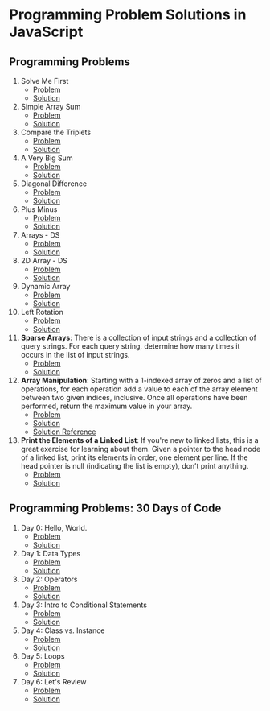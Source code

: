 # Programming Problem Solutions in JavaScript

## Programming Problems

1. Solve Me First
    - [Problem](https://www.hackerrank.com/challenges/solve-me-first/problem)
    - [Solution](./solve-me-first/solution.js)
2. Simple Array Sum
    - [Problem](https://www.hackerrank.com/challenges/simple-array-sum/problem)
    - [Solution](./simple-array-sum/solution.js)
3. Compare the Triplets
    - [Problem](https://www.hackerrank.com/challenges/compare-the-triplets/problem)
    - [Solution](./compare-the-triplets/solution.js)
4. A Very Big Sum
    - [Problem](https://www.hackerrank.com/challenges/a-very-big-sum/problem)
    - [Solution](./a-very-big-sum/solution.js)
5. Diagonal Difference
    - [Problem](https://www.hackerrank.com/challenges/diagonal-difference/problem)
    - [Solution](./diagonal-difference/solution.js)
6. Plus Minus
    - [Problem](https://www.hackerrank.com/challenges/plus-minus/problem)
    - [Solution](./plus-minus/solution.js)
7. Arrays - DS
    - [Problem](https://www.hackerrank.com/challenges/arrays-ds/problem)
    - [Solution](./arrays-ds/solution.js)
8. 2D Array - DS
    - [Problem](https://www.hackerrank.com/challenges/2d-array/problem)
    - [Solution](./2-d-array-ds/solution.js)
9. Dynamic Array
    - [Problem](https://www.hackerrank.com/challenges/dynamic-array/problem)
    - [Solution](./dynamic-array/solution.js)
10. Left Rotation
    - [Problem](https://www.hackerrank.com/challenges/array-left-rotation/problem)
    - [Solution](./left-rotation/solution.js)
11. **Sparse Arrays**: There is a collection of input strings and a collection of query strings. For each query string, determine how many times it occurs in the list of input strings.
    - [Problem](https://www.hackerrank.com/challenges/sparse-arrays/problem)
    - [Solution](./sparse-arrays/solution.js)
12. **Array Manipulation**: Starting with a 1-indexed array of zeros and a list of operations, for each operation add a value to each of the array element between two given indices, inclusive. Once all operations have been performed, return the maximum value in your array.
    - [Problem](https://www.hackerrank.com/challenges/crush/copy-from/76031562)
    - [Solution](./array-manipulation/solution.js)
    - [Solution Reference](https://www.geeksforgeeks.org/constant-time-range-add-operation-array/)
13. **Print the Elements of a Linked List**: If you're new to linked lists, this is a great exercise for learning about them. Given a pointer to the head node of a linked list, print its elements in order, one element per line. If the head pointer is null (indicating the list is empty), don’t print anything.
    - [Problem](https://www.hackerrank.com/challenges/print-the-elements-of-a-linked-list/problem)
    - [Solution](./print-the-elements-of-a-linked-list/solution.js)

## Programming Problems: 30 Days of Code

1. Day 0: Hello, World.
    - [Problem](https://www.hackerrank.com/challenges/30-hello-world/problem)
    - [Solution](./30-days-of-code/day-0-hello-world/solution.js)
2. Day 1: Data Types
    - [Problem](https://www.hackerrank.com/challenges/30-data-types/problem)
    - [Solution](./30-days-of-code/day-1-data-types/solution.js)
3. Day 2: Operators
    - [Problem](https://www.hackerrank.com/challenges/30-operators/problem)
    - [Solution](./30-days-of-code/day-2-operators/solution.js)
4. Day 3: Intro to Conditional Statements
    - [Problem](https://www.hackerrank.com/challenges/30-conditional-statements/problem)
    - [Solution](./30-days-of-code/day-3-intro-to-conditional-statements/solution.js)
5. Day 4: Class vs. Instance
    - [Problem](https://www.hackerrank.com/challenges/30-class-vs-instance/problem)
    - [Solution](./30-days-of-code/day-4-class-vs-instance/solution.js)
6. Day 5: Loops
    - [Problem](https://www.hackerrank.com/challenges/30-loops/problem)
    - [Solution](./30-days-of-code/day-5-loops/solution.js)
7. Day 6: Let's Review
    - [Problem](https://www.hackerrank.com/challenges/30-review-loop/problem)
    - [Solution](./30-days-of-code/day-6-lets-review/solution.js)
